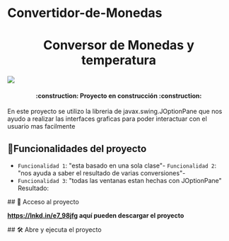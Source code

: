 # Convertidor-de-Monedas
<h1 align="center">Conversor de Monedas y temperatura</h1>
<img src="https://github.com/Maynor06/Convertidor-de-Monedas/assets/134113042/51b98aa1-1c7a-4a4b-b8bf-f072ccf0661a">

<h4 align="center">:construction: Proyecto en construcción :construction:</h4>

<p>En este proyecto se utilizo la libreria de javax.swing.JOptionPane que nos ayudo a realizar las interfaces graficas para poder
interactuar con el usuario mas facilmente</p>

## :hammer:Funcionalidades del proyecto

- `Funcionalidad 1`: "esta basado en una sola clase"- `Funcionalidad 2`: "nos ayuda a saber el resultado de varias conversiones"-
- `Funcionalidad 3`: "todas las ventanas estan hechas con JOptionPane"
Resultado:

\## 📁 Acceso al proyecto

**https://lnkd.in/e7_98jfg aquí pueden descargar el proyecto**

\## 🛠️ Abre y ejecuta el proyecto
